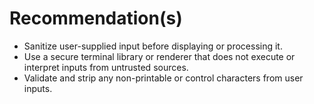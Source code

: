 # Recommendation(s)

- Sanitize user-supplied input before displaying or processing it.
- Use a secure terminal library or renderer that does not execute or interpret inputs from untrusted sources.
- Validate and strip any non-printable or control characters from user inputs.
